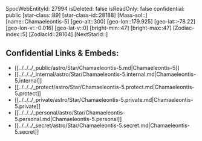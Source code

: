 ﻿---
location: [-78.22,179.925,300]
type: Station
tags:
- astro/Star

---
SpocWebEntityId: 27994
isDeleted: false
isReadOnly: false
confidential: public
[star-class::B9]
[star-class-id::28188]
[Mass-sol::]
[name::Chamaeleontis-5]
[geo-alt::300]
[geo-lon::179.925]
[geo-lat::-78.22]
[geo-lon-v::-0.016]
[geo-lat-v::0]
[bright-min::47]
[bright-max::47]
[Zodiac-index::5]
[ZodiacId::28104]
[NextStarId::]



## Confidential Links & Embeds: 
- [[../../../_public/astro/Star/Chamaeleontis-5.md|Chamaeleontis-5]] 
- [[../../../_internal/astro/Star/Chamaeleontis-5.internal.md|Chamaeleontis-5.internal]] 
- [[../../../_protect/astro/Star/Chamaeleontis-5.protect.md|Chamaeleontis-5.protect]] 
- [[../../../_private/astro/Star/Chamaeleontis-5.private.md|Chamaeleontis-5.private]] 
- [[../../../_personal/astro/Star/Chamaeleontis-5.personal.md|Chamaeleontis-5.personal]] 
- [[../../../_secret/astro/Star/Chamaeleontis-5.secret.md|Chamaeleontis-5.secret]]


